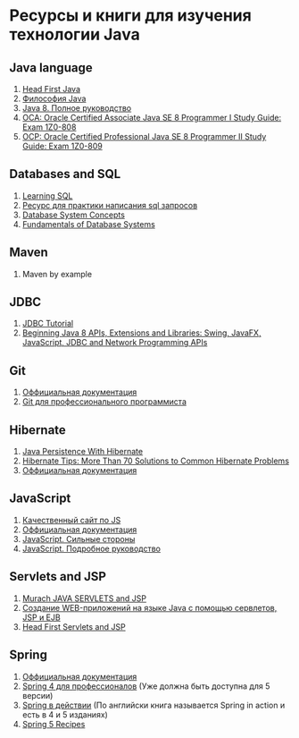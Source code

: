 # Ресурсы и книги для изучения технологии Java

## Java language

1. [Head First Java](https://www.amazon.com/Head-First-Java-Kathy-Sierra/dp/0596009208)
2. [Философия Java](https://www.ozon.ru/context/detail/id/142431463/)
3. [Java 8. Полное руководство](https://www.ozon.ru/context/detail/id/31249554/)
4. [OCA: Oracle Certified Associate Java SE 8 Programmer I Study Guide: Exam 1Z0-808](https://www.amazon.co.uk/dp/1118957407?linkCode=gs2&tag=javarevisit01-21)
5. [OCP: Oracle Certified Professional Java SE 8 Programmer II Study Guide: Exam 1Z0-809](https://www.amazon.com/OCP-Certified-Professional-Programmer-1Z0-809/dp/1119067901)

## Databases and SQL

1. [Learning SQL](https://www.amazon.com/Learning-SQL-Master-Fundamentals/dp/0596520832)
2. [Ресурс для практики написания sql запросов](http://www.sql-ex.ru/?Lang=0)
3. [Database System Concepts](https://www.amazon.com/Database-System-Concepts-Abraham-Silberschatz/dp/0073523321/)
4. [Fundamentals of Database Systems](https://www.amazon.com/Fundamentals-Database-Systems-Ramez-Elmasri/dp/0136086209)

## Maven

1. Maven by example

## JDBC

1. [JDBC Tutorial](https://www.tutorialspoint.com/jdbc/index.htm)
2. [Beginning Java 8 APIs, Extensions and Libraries: Swing, JavaFX, JavaScript, JDBC and Network Programming APIs](https://www.amazon.com/Beginning-Java-APIs-Extensions-Libraries/dp/1430266619)

## Git

1. [Оффициальная документация](https://git-scm.com/book/ru/v1/%D0%92%D0%B2%D0%B5%D0%B4%D0%B5%D0%BD%D0%B8%D0%B5-%D0%9E%D1%81%D0%BD%D0%BE%D0%B2%D1%8B-Git)
2. [Git для профессионального программиста](https://www.ozon.ru/context/detail/id/33575056/)

## Hibernate 

1. [Java Persistence With Hibernate](http://www.amazon.com/Java-Persistence-Hibernate-Christian-Bauer/dp/1932394885?tag=javamysqlanta-20)
2. [Hibernate Tips: More Than 70 Solutions to Common Hibernate Problems](https://www.amazon.co.uk/dp/1544869177?linkCode=gs2&tag=javarevisit01-21)
3. [Оффициальная документация](http://docs.jboss.org/hibernate/orm/5.4/userguide/html_single/Hibernate_User_Guide.html)

## JavaScript

1. [Качественный сайт по JS](https://learn.javascript.ru/)
2. [Оффициальная документация](https://learn.javascript.ru/)
3. [JavaScript. Сильные стороны](https://www.ozon.ru/context/detail/id/20217226/)
4. [JavaScript. Подробное руководство](https://www.ozon.ru/context/detail/id/19677670/)

## Servlets and JSP

1. [Murach JAVA SERVLETS and JSP](https://www.amazon.co.uk/dp/1890774782?linkCode=gs2&tag=javarevisit01-21)
2. [Создание WEB-приложений на языке Java с помощью сервлетов, JSP и EJB](https://www.books.ru/books/sozdanie-web-prilozhenii-na-yazyke-java-s-pomoshchyu-servletov-jsp-i-ejb-4959586/)
3. [Head First Servlets and JSP](https://www.amazon.com/Head-First-Servlets-JSP-Certified/dp/0596516681)

## Spring

1. [Оффициальная документация](https://spring.io/projects/spring-framework#learn)
2. [Spring 4 для профессионалов](https://www.ozon.ru/context/detail/id/33056979/) (Уже должна быть доступна для 5 версии)
3. [Spring в действии](https://www.ozon.ru/context/detail/id/31239365/) (По английски книга называется Spring in action и есть в 4 и 5 изданиях)
4. [Spring 5 Recipes](https://www.amazon.com/Spring-5-Recipes-Problem-Solution-Approach/dp/1484227891)
